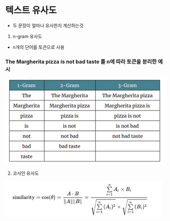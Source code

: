# 텍스트 유사도

- 두 문장이 얼마나 유사한지 계산하는것
1. n-gram 유사도
- n개의 단어를 토큰으로 사용

### The Margherita pizza is not bad taste 를 n에 따라 토큰을 분리한 예시

![](TEXT_Similarity_assets/2023-04-10-16-16-24-image.png)

2. 코사인 유사도



![](TEXT_Similarity_assets/2023-04-10-16-30-45-image.png)
